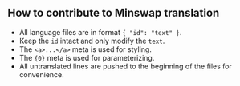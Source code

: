 ## How to contribute to Minswap translation

- All language files are in format `{ "id": "text" }`.
- Keep the `id` intact and only modify the `text`.
- The `<a>...</a>` meta is used for styling.
- The `{0}` meta is used for parameterizing.
- All untranslated lines are pushed to the beginning of the files for convenience.
